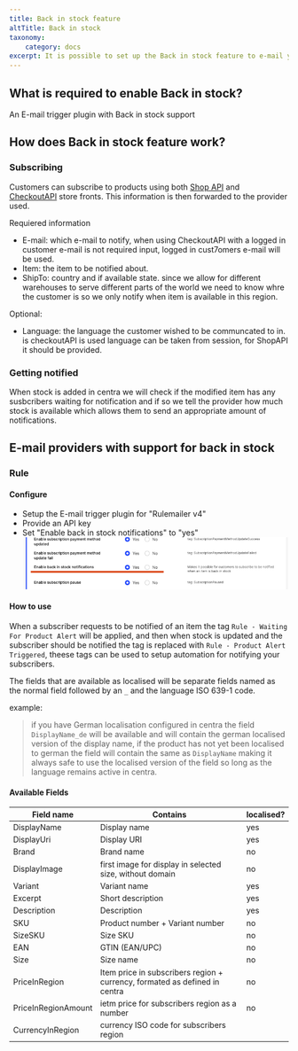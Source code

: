 ```yaml
---
title: Back in stock feature
altTitle: Back in stock
taxonomy:
    category: docs
excerpt: It is possible to set up the Back in stock feature to e-mail your customers reminders when an item is back in stock. Here's how you can configure it.
---
```


## What is required to enable Back in stock?

An E-mail trigger plugin with Back in stock support

## How does Back in stock feature work?

### Subscribing

Customers can subscribe to products using both [Shop API](https://docs.centra.com/swagger-ui/?api=ShopAPI&urls.primaryName=ShopAPI#/6.%20customer%20handling/post_customers__email__back_in_stock_subscription) and [CheckoutAPI](https://docs.centra.com/swagger-ui/?api=CheckoutAPI#/6.%20customer%20handling/post_back_in_stock_subscription) store fronts. This information is then forwarded to the provider used. 

Requiered information
* E-mail: which e-mail to notify, when using CheckoutAPI with a logged in customer e-mail is not required input, logged in cust7omers e-mail will be used.
* Item: the item to be notified about.
* ShipTo: country and if available state. since  we allow for different warehouses to serve different parts of the world we need to know whre the customer is so we only notify when item is available in this region. 

Optional:
* Language: the language the customer wished to be communcated to in. is checkoutAPI is used language can be taken from session, for ShopAPI it should be provided. 

### Getting notified

When stock is added in centra we will check if the modified item has any susbcribers waiting for notification and if so we tell the provider how much stock is available which allows them to send an appropriate amount of notifications.

## E-mail providers with support for back in stock

### Rule

#### Configure

* Setup the E-mail trigger plugin for "Rulemailer v4"
* Provide an API key 
* Set "Enable back in stock notifications" to "yes"
![](rule-enable-back-in-stock.png)

#### How to use

When a subscriber requests to be notified of an item the tag `Rule - Waiting For Product Alert`  will be applied, and then when stock is updated and the subscriber should be notified the tag is replaced with `Rule - Product Alert Triggered`, theese tags can be used to setup automation for notifying your subscribers.

The fields that are available as localised will be separate fields named as the normal field followed by an `_` and the language ISO 639-1 code. 

example: 
> if you have German localisation configured in centra the field `DisplayName_de` will be available and will contain the german localised version of the display name, if the product has not yet been localised to german the field will contain the same as `DisplayName` making it always safe to use the localised version of the field so long as the language remains active in centra. 


#### Available Fields

| Field name | Contains | localised? |
|---|---|---|
| DisplayName | Display name | yes |
| DisplayUri | Display URI | yes |
| Brand | Brand name | no |
| DisplayImage | first image for display in selected size, without domain | no |
| Variant | Variant name | yes |
| Excerpt | Short description | yes |
| Description | Description | yes |
| SKU | Product number + Variant number | no |
| SizeSKU | Size SKU | no |
| EAN | GTIN (EAN/UPC) | no |
| Size | Size name | no |
| PriceInRegion | Item price in subscribers region + currency, formated as defined in centra | no |
| PriceInRegionAmount | ietm price for subscribers region as a number | no |
| CurrencyInRegion | currency ISO code for subscribers region |



